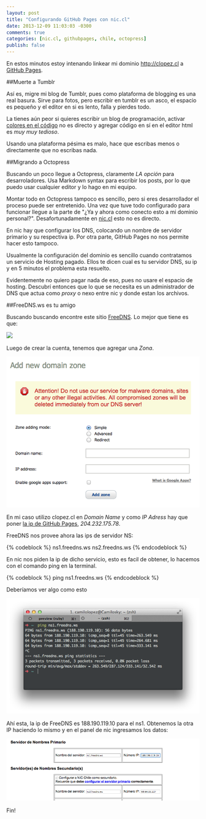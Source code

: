 ```yaml
---
layout: post
title: "Configurando GitHub Pages con nic.cl"
date: 2013-12-09 11:03:03 -0300
comments: true
categories: [nic.cl, githubpages, chile, octopress]
publish: false
---
```


En estos minutos estoy intenando linkear mi dominio http://clopez.cl
a [GitHub Pages](http://pages.github.com/). 

##Muerte a Tumblr

Así es, migre mi blog de Tumblr, pues como plataforma de 
blogging es una real basura. Sirve para fotos, pero escribir en tumblr es 
un asco, el espacio es pequeño y el editor en si es lento, falla y pierdes todo.

La tienes aún peor si quieres escribir un blog de programación, activar 
[colores en el código](http://decklord.tumblr.com/post/60947643317/add-syntax-highlight-to-tumblr)
no es directo y agregar código en sí en el editor html es *muy muy tedioso*.

Usando una plataforma pésima es malo, hace que escribas menos o directamente que 
no escribas nada.

<!-- more -->

##Migrando a Octopress

Buscando un poco llegue a Octopress, claramente *LA opción* para desarroladores.
Usa Markdown syntax para escribir los posts, por lo que puedo usar cualquier 
editor y lo hago en mi equipo.

Montar todo en Octopress tampoco es sencillo, pero si eres desarrollador 
el proceso puede ser entretenido. Una vez que tuve todo configurado para 
funcionar llegue a la parte de "¿Ya y ahora como conecto esto a mi dominio 
personal?". Desafortunadamente en [nic.cl](http://www.nic.cl) esto no es directo.

En nic hay que configurar los DNS, colocando un nombre de servidor primario y su
respectiva ip. Por otra parte, GitHub Pages no nos permite hacer esto tampoco.

Usualmente la configuración del dominio es sencillo cuando contratamos un servicio 
de Hosting pagado. Ellos te dicen cual es tu servidor DNS, su ip y en 5 minutos el 
problema esta resuelto.

Evidentemente no quiero pagar nada de eso, pues no usare el espacio de hosting. 
Descubrí entonces que lo que se necesita es un administrador de DNS que actua 
como *proxy* o nexo entre nic y donde estan los archivos.

##FreeDNS.ws es tu amigo

Buscando buscando encontre este sitio [FreeDNS](http://freedns.ws/). Lo mejor 
que tiene es que:

![](http://images1.wikia.nocookie.net/__cb20120228145016/inciclopedia/images/4/4d/Its_free.png)

Luego de crear la cuenta, tenemos que agregar una *Zona*.

![](/images/posts/2013_12_09_3.png)

En mi caso utilizo clopez.cl en *Domain Name* y como *IP Adress* hay que poner 
[la ip de GitHub Pages](https://help.github.com/articles/setting-up-a-custom-domain-with-pages#domains), 
*204.232.175.78*.

FreeDNS nos provee ahora las ips de servidor NS:

{% codeblock %}
ns1.freedns.ws
ns2.freedns.ws
{% endcodeblock %}

En nic nos piden la ip de dicho servicio, esto es facil de obtener, lo hacemos 
con el comando ping en la terminal.

{% codeblock %}
ping ns1.freedns.ws
{% endcodeblock %}

Deberíamos ver algo como esto

![](/images/posts/2013_12_09_1.png)

Ahí esta, la ip de FreeDNS es 188.190.119.10 para el ns1. Obtenemos la otra IP
haciendo lo mismo y en el panel de nic ingresamos los datos:

![](/images/posts/2013_12_09_2.png)

Fin!

